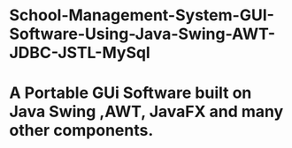 # School-Management-System-GUI-Software-Using-Java-Swing-AWT-JDBC-JSTL-MySql
# A Portable GUi Software built on Java Swing ,AWT, JavaFX and many other components. 
